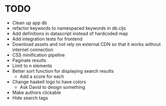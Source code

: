 # TODO

* Clean up app db
* refactor keywords to namespaced keywords in db.cljs
* Add definitions in datascript instead of hardcoded map
* Add integration tests for frontend
* Download assets and not rely on external CDN so that it works without internet connection
* CSS minification pipeline
* Paginate results
* Limit to n elements
* Better sort function for displaying search results
  * Add a score for each
* Change haskell logo to have colors
  * Ask David to design something
* Make authors clickable
* Hide search tags
